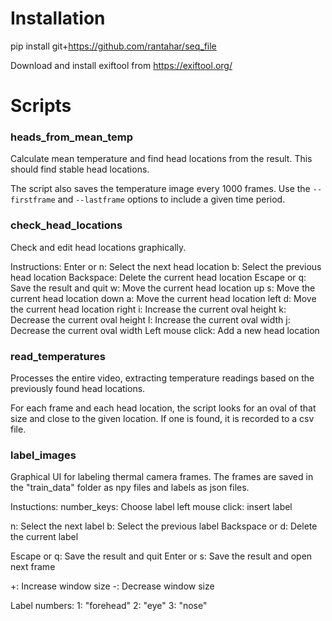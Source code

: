 
# Installation

pip install git+https://github.com/rantahar/seq_file

Download and install exiftool from https://exiftool.org/

# Scripts

### heads_from_mean_temp

Calculate mean temperature and find head locations from the result. This should find stable head locations.

The script also saves the temperature image every 1000 frames. Use the `--firstframe` and `--lastframe` options to include a given time period.

### check_head_locations

Check and edit head locations graphically.

Instructions: 
Enter or n: Select the next head location
b: Select the previous head location
Backspace: Delete the current head location
Escape or q: Save the result and quit
w: Move the current head location up
s: Move the current head location down
a: Move the current head location left
d: Move the current head location right
i: Increase the current oval height
k: Decrease the current oval height
l: Increase the current oval width
j: Decrease the current oval width
Left mouse click: Add a new head location

### read_temperatures

Processes the entire video, extracting temperature readings based on the previously found head locations.

For each frame and each head location, the script looks for an oval of that size and close to the given location. If one is found,
it is recorded to a csv file.


### label_images

Graphical UI for labeling thermal camera frames. The frames are saved in the "train_data" folder as npy files and labels as json files.

Instuctions:
number_keys: Choose label
left mouse click: insert label

n: Select the next label
b: Select the previous label
Backspace or d: Delete the current label

Escape or q: Save the result and quit
Enter or s: Save the result and open next frame

+: Increase window size
-: Decrease window size

Label numbers:
1: "forehead"
2: "eye"
3: "nose"


